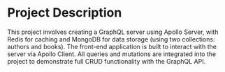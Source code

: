# Project Description
This project involves creating a GraphQL server using Apollo Server, with Redis for caching and MongoDB for data storage (using two collections: authors and books). The front-end application is built to interact with the server via Apollo Client. All queries and mutations are integrated into the project to demonstrate full CRUD functionality with the GraphQL API.
